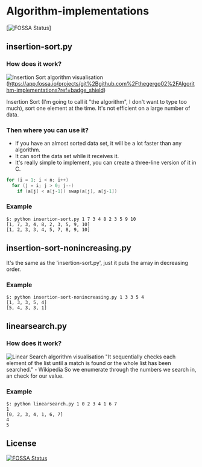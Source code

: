 # Algorithm-implementations 
[![FOSSA Status](https://app.fossa.io/api/projects/git%2Bgithub.com%2Fthegergo02%2FAlgorithm-implementations.svg?type=shield)]

## insertion-sort.py
### How does it work?
![Insertion Sort algorithm visualisation](https://upload.wikimedia.org/wikipedia/commons/4/42/Insertion_sort.gif)
(https://app.fossa.io/projects/git%2Bgithub.com%2Fthegergo02%2FAlgorithm-implementations?ref=badge_shield)

Insertion Sort (I'm going to call it "the algorithm", I don't want to type too much), sort one element at the time. It's not efficient on a large number of data.
### Then where you can use it?
* If you have an almost sorted data set, it will be a lot faster than any algorithm.
* It can sort the data set while it receives it.
* It's really simple to implement, you can create a three-line version of it in C.

```c
for (i = 1; i < n; i++)
  for (j = i; j > 0; j--)
    if (a[j] < a[j-1]) swap(a[j], a[j-1])
```
### Example
```
$: python insertion-sort.py 1 7 3 4 8 2 3 5 9 10 
[1, 7, 3, 4, 8, 2, 3, 5, 9, 10]
[1, 2, 3, 3, 4, 5, 7, 8, 9, 10]
```
##  insertion-sort-nonincreasing.py
It's the same as the 'insertion-sort.py', just it puts the array in decreasing order.
### Example
```
$: python insertion-sort-nonincreasing.py 1 3 3 5 4
[1, 3, 3, 5, 4]
[5, 4, 3, 3, 1]
```
## linearsearch.py
### How does it work?
![Linear Search algorithm visualisation](https://image.slidesharecdn.com/ch12searchlinearbinary-150930234148-lva1-app6891/95/linear-search-binary-search-2-638.jpg/cb=3D1443658121&f=1)
"It sequentially checks each element of the list until a match is found or the whole list has been searched." - Wikipedia
So we enumerate through the numbers we search in, an check for our value.
### Example
```
$: python linearsearch.py 1 0 2 3 4 1 6 7
1
[0, 2, 3, 4, 1, 6, 7]
4
5
```

## License
[![FOSSA Status](https://app.fossa.io/api/projects/git%2Bgithub.com%2Fthegergo02%2FAlgorithm-implementations.svg?type=large)](https://app.fossa.io/projects/git%2Bgithub.com%2Fthegergo02%2FAlgorithm-implementations?ref=badge_large)